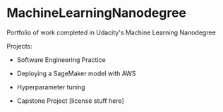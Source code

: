 # MachineLearningNanodegree
Portfolio of work completed in Udacity's Machine Learning Nanodegree

Projects:
- Software Engineering Practice

- Deploying a SageMaker model with AWS 
- Hyperparameter tuning

- Capstone Project
[license stuff here]
